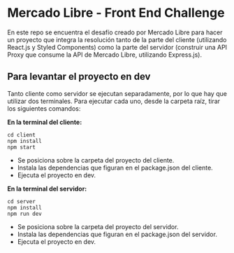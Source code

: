 # Mercado Libre - Front End Challenge

En este repo se encuentra el desafío creado por Mercado Libre para hacer un proyecto que integra la resolución tanto de la parte del cliente (utilizando React.js y Styled Components) como la parte del servidor (construir una API Proxy que consume la API de Mercado Libre, utilizando Express.js).

## Para levantar el proyecto en dev

Tanto cliente como servidor se ejecutan separadamente, por lo que hay que utilizar dos terminales. Para ejecutar cada uno, desde la carpeta raíz, tirar los siguientes comandos:

**En la terminal del cliente:**
```
cd client
npm install
npm start
```
- Se posiciona sobre la carpeta del proyecto del cliente.
- Instala las dependencias que figuran en el package.json del cliente.
- Ejecuta el proyecto en dev.

**En la terminal del servidor:**
```
cd server
npm install
npm run dev
```
- Se posiciona sobre la carpeta del proyecto del servidor.
- Instala las dependencias que figuran en el package.json del servidor.
- Ejecuta el proyecto en dev.



